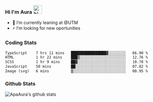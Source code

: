 ### Hi I'm Aura <img src="https://user-images.githubusercontent.com/1303154/88677602-1635ba80-d120-11ea-84d8-d263ba5fc3c0.gif" width="28px" alt="hi">

- 🔭 I’m currently leaning at @UTM
- ⚡ I’m looking for new oportunities


### Coding Stats

<!--START_SECTION:waka-->

```txt
TypeScript    7 hrs 11 mins   ████████████████▓░░░░░░░░   66.90 %
HTML          1 hr 22 mins    ███▒░░░░░░░░░░░░░░░░░░░░░   12.76 %
SCSS          1 hr 9 mins     ██▓░░░░░░░░░░░░░░░░░░░░░░   10.78 %
JavaScript    50 mins         ██░░░░░░░░░░░░░░░░░░░░░░░   07.82 %
Image (svg)   6 mins          ▒░░░░░░░░░░░░░░░░░░░░░░░░   00.95 %
```

<!--END_SECTION:waka-->

### Github Stats

![ApaAura's github stats](https://github-readme-stats.vercel.app/api?username=ApaAura&count_private=true&theme=tokyonight&hide=contribs,prs)
